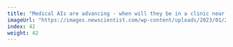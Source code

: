 ```yaml
---
title: "Medical AIs are advancing - when will they be in a clinic near you?"
imageUrl: "https://images.newscientist.com/wp-content/uploads/2023/01/23113251/SEI_140932760.jpg?width=600"
index: 42
weight: 42
---
```

